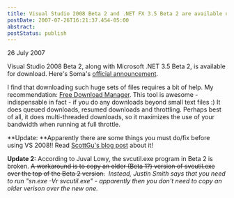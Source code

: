 ```yaml
---
title: Visual Studio 2008 Beta 2 and .NET FX 3.5 Beta 2 are available now!
postDate: 2007-07-26T16:21:37.454-05:00
abstract: 
postStatus: publish
---
```

26 July 2007

Visual Studio 2008 Beta 2, along with Microsoft .NET 3.5 Beta 2, is available for download. Here's Soma's [official announcement](http://blogs.msdn.com/somasegar/archive/2007/07/26/announcing-the-release-of-visual-studio-2008-beta-2-net-fx-3-5-beta-2-and-silverlight-1-0-rc.aspx).

I find that downloading such huge sets of files requires a bit of help. My recommendation: [Free Download Manager](http://www.freedownloadmanager.org). This tool is awesome - indispensable in fact - if you do any downloads beyond small text files :) It does queued downloads, resumed downloads and throttling. Perhaps best of all, it does multi-threaded downloads, so it maximizes the use of your bandwidth when running at full throttle.

**Update: **Apparently there are some things you must do/fix before using VS 2008!! Read [ScottGu's blog post](http://weblogs.asp.net/scottgu/archive/2007/07/26/vs-2008-and-net-3-5-beta-2-released.aspx) about it!

**Update 2:** According to Juval Lowy, the svcutil.exe program in Beta 2 is broken. <strike>A workaround is to copy an older (Beta 1?) version of svcutil.exe over the top of the Beta 2 version.</strike>  *Instead, Justin Smith says that you need to run "sn.exe -Vr svcutil.exe" - apparently then you don't need to copy an older verison over the new one.*
